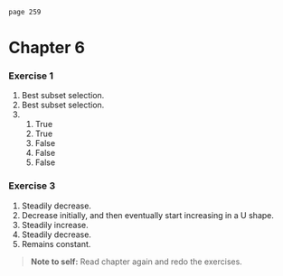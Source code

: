 `page 259`

# Chapter 6

### Exercise 1

1. Best subset selection.
1. Best subset selection. 
2. 
   1. True
   2. True
   2. False
   2. False
   2. False
   

### Exercise 3

1. Steadily decrease.
2. Decrease initially, and then eventually start increasing in a U shape.
2. Steadily increase.
2. Steadily decrease.
2. Remains constant.


> **Note to self:** Read chapter again and redo the exercises.